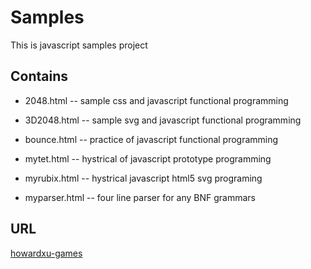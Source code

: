Samples
======

This is javascript samples project  

Contains
--------
* 2048.html -- sample css and javascript functional programming 

* 3D2048.html -- sample svg and javascript functional programming

* bounce.html -- practice of javascript functional programming

* mytet.html  -- hystrical of javascript prototype programming

* myrubix.html -- hystrical javascript html5 svg programing

* myparser.html -- four line parser for any BNF grammars

URL
---

 [howardxu-games](http://howardxu.comxa.com)
